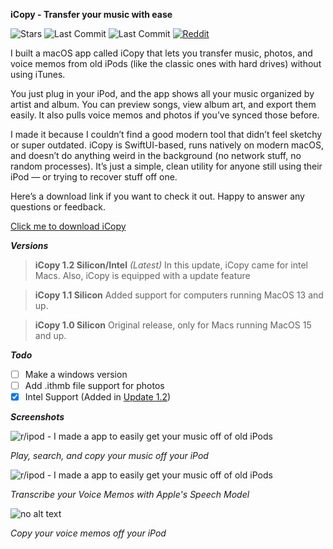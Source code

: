 **iCopy - Transfer your music with ease**

![Stars](https://img.shields.io/github/stars/JBlueBird/iCopy?style=flat) ![Last Commit](https://img.shields.io/github/last-commit/JBlueBird/iCopy)  ![Last Commit](https://img.shields.io/badge/iCopy_Versions_Released-3-blue) [![Reddit](https://img.shields.io/badge/Reddit_Post-orange?&style=flat)](https://www.reddit.com/r/ipod/comments/1mji6ia/i_made_a_app_to_easily_get_your_music_off_of_old/)

I built a macOS app called iCopy that lets you transfer music, photos, and voice memos from old iPods (like the classic ones with hard drives) without using iTunes.


You just plug in your iPod, and the app shows all your music organized by artist and album. You can preview songs, view album art, and export them easily. It also pulls voice memos and photos if you’ve synced those before.


I made it because I couldn’t find a good modern tool that didn’t feel sketchy or super outdated. iCopy is SwiftUI-based, runs natively on modern macOS, and doesn’t do anything weird in the background (no network stuff, no random processes). It’s just a simple, clean utility for anyone still using their iPod — or trying to recover stuff off one.


Here’s a download link if you want to check it out. Happy to answer any questions or feedback.


[Click me to download iCopy](http://jbluebird.github.io/h/iCopy2.zip)

***Versions***

> **iCopy 1.2 Silicon/Intel** *(Latest)*
> In this update, iCopy came for intel Macs. Also, iCopy is equipped with a update feature

> **iCopy 1.1 Silicon**
> Added support for computers running MacOS 13 and up.

> **iCopy 1.0 Silicon**
> Original release, only for Macs running MacOS 15 and up.

***Todo***

 - [ ] Make a windows version
 - [ ] Add .ithmb file support for photos
 - [x] Intel Support (Added in [Update 1.2](http://jbluebird.github.io/h/iCopy2.zip))

***Screenshots***

![r/ipod - I made a app to easily get your music off of old iPods](https://preview.redd.it/i-made-a-app-to-easily-get-your-music-off-of-old-ipods-v0-397g0bn52hhf1.png?width=640&crop=smart&auto=webp&s=f107b1a2ff1cd941b3d399f411d106d0ef9e9037)

*Play, search, and copy your music off your iPod*


![r/ipod - I made a app to easily get your music off of old iPods](https://preview.redd.it/i-made-a-app-to-easily-get-your-music-off-of-old-ipods-v0-80tgaen52hhf1.png?width=640&crop=smart&auto=webp&s=ced5cba66d5e1a248e9b76e43b24db225520fade)

*Transcribe your Voice Memos with Apple's Speech Model*


![no alt text](https://preview.redd.it/i-made-a-app-to-easily-get-your-music-off-of-old-ipods-v0-w5hcten52hhf1.png?width=640&crop=smart&auto=webp&s=fd9e6cb557a1c21b149d02bd88f16e40f04a4b42)

*Copy your voice memos off your iPod*
